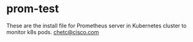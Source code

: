 # prom-test
These are the install file for Prometheus server in Kubernetes cluster to monitor k8s pods.
chetc@cisco.com
